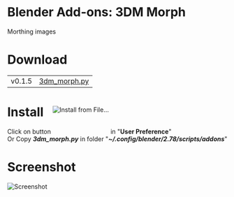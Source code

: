 # Blender Add-ons: 3DM Morph
Morthing images

# Download
<table><tr><td>v0.1.5</td><td><a href='https://github.com/3DMish/Blender-Add-ons-3DM-Morph/archive/master.zip'>3dm_morph.py</a></td></tr>
</table>

# Install
Click on button <img style="position:relative;top:-50px;" src="https://1.bp.blogspot.com/-y9TvMKc4SsU/WLlhOmSH0KI/AAAAAAAACsU/SglrHcySQAs-4dPjhMCl-MCpOw6xKbILACKgB/s1600/install.png" alt="Install from File..." title="Install from File..." /> in "<b>User Preference</b>" <br>
Or Copy <b><i>3dm_morph.py</i></b> in folder "<b><i>~/.config/blender/2.78/scripts/addons</i></b>"

# Screenshot
<img border="0" src="https://1.bp.blogspot.com/-ZU4hbMCm40w/WVaYExBA-mI/AAAAAAAACzI/CjKLZudW0roEUFkShu3Lfe9sbcUKlpMxACPcBGAYYCw/s1600/%25D0%2595%25D0%25BA%25D1%2580%25D0%25B0%25D0%25BD.png" alt="Screenshot" title="Screenshot: Blender Add-ons: Morph" />
